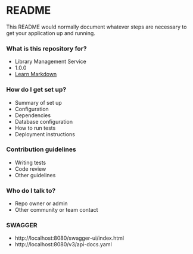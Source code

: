 # README #

This README would normally document whatever steps are necessary to get your application up and running.

### What is this repository for? ###

* Library Management Service
* 1.0.0
* [Learn Markdown](https://bitbucket.org/tutorials/markdowndemo)

### How do I get set up? ###

* Summary of set up
* Configuration
* Dependencies
* Database configuration
* How to run tests
* Deployment instructions

### Contribution guidelines ###

* Writing tests
* Code review
* Other guidelines

### Who do I talk to? ###

* Repo owner or admin
* Other community or team contact

### SWAGGER ###

* http://localhost:8080/swagger-ui/index.html
* http://localhost:8080/v3/api-docs.yaml